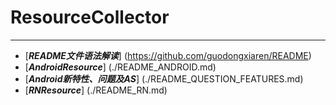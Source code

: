 # ResourceCollector

***
* [***README文件语法解读***] (https://github.com/guodongxiaren/README)
* [***AndroidResource***] (./README_ANDROID.md)
* [***Android新特性、问题及AS***] (./README_QUESTION_FEATURES.md)
* [***RNResource***] (./README_RN.md)
